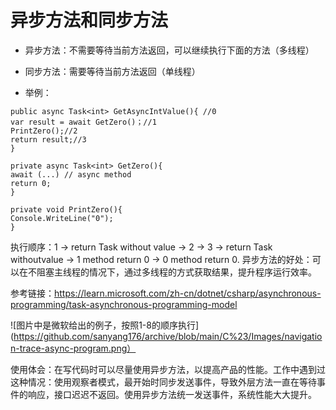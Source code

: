 # 异步方法和同步方法
 - 异步方法：不需要等待当前方法返回，可以继续执行下面的方法（多线程）
 - 同步方法：需要等待当前方法返回（单线程）

 - 举例：
  ```
public async Task<int> GetAsyncIntValue(){ //0
  var result = await GetZero()；//1
  PrintZero();//2
  return result;//3
}

private async Task<int> GetZero(){
  await (...) // async method
  return 0;
}

private void PrintZero(){
 Console.WriteLine("0");
}
  ```
执行顺序：1 -> return Task<int> without value -> 2 -> 3 -> return Task<int> withoutvalue -> 1 method return 0 -> 0 method return 0.
异步方法的好处：可以在不阻塞主线程的情况下，通过多线程的方式获取结果，提升程序运行效率。

参考链接：https://learn.microsoft.com/zh-cn/dotnet/csharp/asynchronous-programming/task-asynchronous-programming-model

![图片中是微软给出的例子，按照1-8的顺序执行](https://github.com/sanyang176/archive/blob/main/C%23/Images/navigation-trace-async-program.png）

使用体会：在写代码时可以尽量使用异步方法，以提高产品的性能。工作中遇到过这种情况：使用观察者模式，最开始时同步发送事件，导致外层方法一直在等待事件的响应，接口迟迟不返回。使用异步方法统一发送事件，系统性能大大提升。
